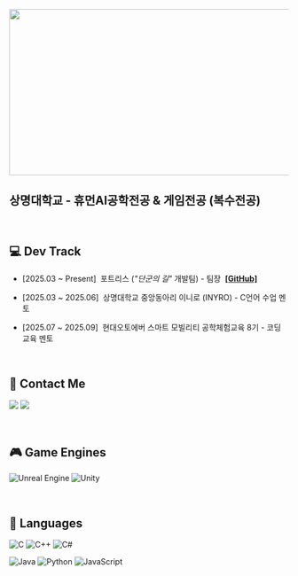 <a href="https://www.gitanimals.org/en_US?utm_medium=image&utm_source=ooohyunwooo&utm_content=farm">
<img
  src="https://render.gitanimals.org/farms/ooohyunwooo"
  width="600"
  height="300"
/>
</a>

<br>

## 상명대학교 - 휴먼AI공학전공 & 게임전공 (복수전공)

<br>

## 💻 Dev Track

- [2025.03 ~ Present]&nbsp;&nbsp;포트리스 (_"단군의 길"_ 개발팀) - 팀장&nbsp;&nbsp;[**[GitHub]**](https://github.com/Fortress-SMU)

- [2025.03 ~ 2025.06]&nbsp;&nbsp;상명대학교 중앙동아리 이니로 (INYRO) - C언어 수업 멘토

- [2025.07 ~ 2025.09]&nbsp;&nbsp;현대오토에버 스마트 모빌리티 공학체험교육 8기 - 코딩 교육 멘토

<br>

## 📮 Contact Me

<a href="https://www.instagram.com/ooohyunwooo/"><img src="https://img.shields.io/badge/Instagram-%23E4405F?style=for-the-badge&logo=instagram&logoColor=white"/></a> 
<a href="mailto:ooohyunwooo7@gmail.com"><img src="https://img.shields.io/badge/Gmail-D14836?style=for-the-badge&logo=gmail&logoColor=white"/></a>

<br>

## 🎮 Game Engines

![Unreal Engine](https://img.shields.io/badge/unrealengine-%23000000.svg?style=for-the-badge&logo=unrealengine&logoColor=white)
![Unity](https://img.shields.io/badge/unity-%23313131.svg?style=for-the-badge&logo=unity&logoColor=white)

<br>

## 📝 Languages

![C](https://img.shields.io/badge/c-%2300599C.svg?style=for-the-badge&logo=c&logoColor=white)
![C++](https://img.shields.io/badge/C%2B%2B-%234B275F?style=for-the-badge&logo=c%2B%2B&logoColor=white)
![C#](https://img.shields.io/badge/c%23-%23239120.svg?style=for-the-badge&logo=unity&logoColor=white)

![Java](https://img.shields.io/badge/java-%23ED8B00.svg?style=for-the-badge&logo=openjdk&logoColor=white)
![Python](https://img.shields.io/badge/Python-3776AB?style=for-the-badge&logo=python&logoColor=white)
![JavaScript](https://img.shields.io/badge/JavaScript-F7DF1E?style=for-the-badge&logo=javascript&logoColor=black)
